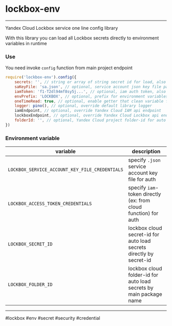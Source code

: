 # lockbox-env

---

Yandex Cloud Lockbox service one line config library

With this library you can load all Lockbox secrets directly to environment variables in runtime

### Use

You need invoke `config` function from main project endpoint

```javascript
require('lockbox-env').config({
    secrets: '', // string or array of string secret id for load, also can be specify by env variable (see below)
    saKeyFile: 'sa.json', // optional, service account json key file path, also can be specify by env variable (see below)
    iamToken: 'f1-T2dl94mf8sy5j...', // optional, iam auth token, also can be specify by env variable (see below)
    envPrefix: 'LOCKBOX', // optional, prefix for environment variables that loaded from secrets
    oneTimeRead: true, // optional, enable getter that clean variable from `process.env` after first read
    logger: pino(), // optional, override default library logger
    iamEndpoint, // optional, override Yandex Cloud IAM api endpoint
    lockboxEndpoint, // optional, override Yandex Cloud Lockbox api endpoint
    folderId: '', // optional, Yandex Cloud project folder-id for auto load secrets by main project name, also can be specify by env variable (see below)
})
```

### Environment variable

| variable                                       | description                                                         |
| ---------------------------------------------- | ------------------------------------------------------------------- |
| `LOCKBOX_SERVICE_ACCOUNT_KEY_FILE_CREDENTIALS` | specify `.json` service account key file for auth                   |
| `LOCKBOX_ACCESS_TOKEN_CREDENTIALS`             | specify `iam`-token directly (ex: from cloud function) for auth     |
| `LOCKBOX_SECRET_ID`                            | lockbox cloud secret-id for auto load secrets directly by secret-id |
| `LOCKBOX_FOLDER_ID`                            | lockbox cloud folder-id for auto load secrets by main package name  |

---
\#lockbox \#env \#secret \#security \#credential
